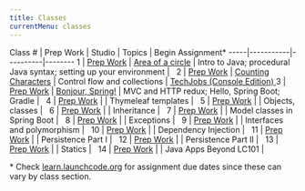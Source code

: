 ```yaml
---
title: Classes
currentMenu: classes
---
```


Class # | Prep Work | Studio | Topics | Begin Assignment\*
-----|-----------|----------|--------
1 | [Prep Work](../class-prep/1/) | [Area of a circle](../studios/area/) | Intro to Java; procedural Java syntax; setting up your environment | &nbsp;
2 | [Prep Work](../class-prep/2/) | [Counting Characters](../studios/counting-characters/) | Control flow and collections | [TechJobs (Console Edition) ](../assignments/techjobs-console/)
3 | [Prep Work](../class-prep/3/) | [Bonjour, Spring!](../studios/bonjour-spring/) | MVC and HTTP redux; Hello, Spring Boot; Gradle | &nbsp;
4 | [Prep Work](../class-prep/4/) | | Thymeleaf templates | &nbsp;
5 | [Prep Work](../class-prep/5/) | | Objects, classes | &nbsp;
6 | [Prep Work](../class-prep/6/) | | Inheritance | &nbsp;
7 | [Prep Work](../class-prep/7/) | | Model classes in Spring Boot | &nbsp;
8 | [Prep Work](../class-prep/8/) | | Exceptions | &nbsp;
9 | [Prep Work](../class-prep/9/) | | Interfaces and polymorphism | &nbsp;
10 | [Prep Work](../class-prep/10/) | | Dependency Injection | &nbsp;
11 | [Prep Work](../class-prep/11/) | | Persistence Part I | &nbsp;
12 | [Prep Work](../class-prep/12/) | | Persistence Part II | &nbsp;
13 | [Prep Work](../class-prep/13/) | | Statics | &nbsp;
14 | [Prep Work](../class-prep/14/) | | Java Apps Beyond LC101 | &nbsp;

\* Check [learn.launchcode.org](https://learn.launchcode.org) for assignment due dates since these can vary by class section.
